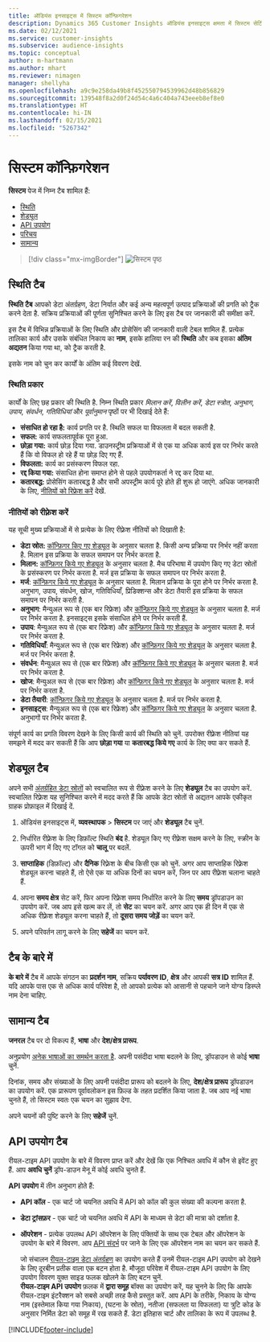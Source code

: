 ```yaml
---
title: ऑडियंस इनसाइट्स में सिस्टम कॉन्फ़िगरेशन
description: Dynamics 365 Customer Insights ऑडियंस इनसाइट्स क्षमता में सिस्टम सेटिंग्स के बारे में जानें.
ms.date: 02/12/2021
ms.service: customer-insights
ms.subservice: audience-insights
ms.topic: conceptual
author: m-hartmann
ms.author: mhart
ms.reviewer: nimagen
manager: shellyha
ms.openlocfilehash: a9c9e258da49b8f452550794539962d48b856829
ms.sourcegitcommit: 139548f8a2d0f24d54c4a6c404a743eeeb8ef8e0
ms.translationtype: HT
ms.contentlocale: hi-IN
ms.lasthandoff: 02/15/2021
ms.locfileid: "5267342"
---
```

# <a name="system-configuration"></a>सिस्टम कॉन्फ़िगरेशन

**सिस्टम** पेज में निम्न टैब शामिल हैं:
- [स्थिति](#status-tab)
- [शेड्यूल](#schedule-tab)
- [API उपयोग](#api-usage-tab)
- [परिचय](#about-tab)
- [सामान्य](#general-tab)

> [!div class="mx-imgBorder"]
> ![सिस्टम पृष्ठ](media/system-tabs.png "सिस्टम पृष्ठ")

## <a name="status-tab"></a>स्थिति टैब

**स्थिति टैब** आपको डेटा अंतर्ग्रहण, डेटा निर्यात और कई अन्य महत्वपूर्ण उत्पाद प्रक्रियाओं की प्रगति को ट्रैक करने देता है. सक्रिय प्रक्रियाओं की पूर्णता सुनिश्चित करने के लिए इस टैब पर जानकारी की समीक्षा करें.

इस टैब में विभिन्न प्रक्रियाओं के लिए स्थिति और प्रोसेसिंग की जानकारी वाली टेबल शामिल हैं. प्रत्येक तालिका कार्य और उसके संबंधित निकाय का **नाम**, इसके हालिया रन की **स्थिति** और कब इसका **अंतिम अद्यतन** किया गया था, को ट्रैक करती है.

इसके नाम को चुन कर कार्यों के अंतिम कई विवरण देखें.

### <a name="status-types"></a>स्थिति प्रकार

कार्यों के लिए छह प्रकार की स्थिति है. निम्न स्थिति प्रकार *मिलान करें*, *विलीन करें*, *डेटा स्त्रोत*, *अनुभाग*, *उपाय*, *संवर्धन*, *गतिविधियां* और *पूर्वानुमान* पृष्ठों पर भी दिखाई देते हैं:

- **संसाधित हो रहा है:** कार्य प्रगति पर है. स्थिति सफल या विफलता में बदल सकती है.
- **सफल:** कार्य सफलतापूर्वक पूरा हुआ.
- **छोड़ा गया:** कार्य छोड़ दिया गया. डाउनस्ट्रीम प्रक्रियाओं में से एक या अधिक कार्य इस पर निर्भर करते हैं कि वो विफल हो रहे हैं या छोड़ दिए गए हैं.
- **विफलता:** कार्य का प्रसंस्करण विफल रहा.
- **रद्द किया गया:** संसाधित होना समाप्त होने से पहले उपयोगकर्ता ने रद्द कर दिया था.
- **कतारबद्ध:** प्रोसेसिंग कतारबद्ध है और सभी अपस्ट्रीम कार्य पूरे होते ही शुरू हो जाएंगे. अधिक जानकारी के लिए, [नीतियों को रिफ्रेश करें](#refresh-policies) देखें.

### <a name="refresh-policies"></a>नीतियों को रीफ़्रेश करें

यह सूची मुख्य प्रक्रियाओं में से प्रत्येक के लिए रीफ़्रेश नीतियों को दिखाती है:

- **डेटा स्रोत:** [कॉन्फ़िगर किए गए शेड्यूल](#schedule-tab) के अनुसार चलता है. किसी अन्य प्रक्रिया पर निर्भर नहीं करता है. मिलान इस प्रक्रिया के सफल समापन पर निर्भर करता है.
- **मिलान:** [कॉन्फ़िगर किये गए शेड्यूल](#schedule-tab) के अनुसार चलता है. मैच परिभाषा में उपयोग किए गए डेटा स्रोतों के प्रसंस्करण पर निर्भर करता है. मर्ज इस प्रक्रिया के सफल समापन पर निर्भर करता है.
- **मर्ज**: [कॉन्फ़िगर किये गए शेड्यूल](#schedule-tab) के अनुसार चलता है. मिलान प्रक्रिया के पूरा होने पर निर्भर करता है. अनुभाग, उपाय, संवर्धन, खोज, गतिविधियाँ, प्रिडिक्शन्स और डेटा तैयारी इस प्रक्रिया के सफल समापन पर निर्भर करती है.
- **अनुभाग**: मैन्युअल रूप से (एक बार रिफ्रेश) और [कॉन्फ़िगर किये गए शेड्यूल](#schedule-tab) के अनुसार चलता है. मर्ज पर निर्भर करता है. इनसाइट्स इसके संसाधित होने पर निर्भर करती हैं.
- **उपाय**: मैन्युअल रूप से (एक बार रिफ्रेश) और [कॉन्फ़िगर किये गए शेड्यूल](#schedule-tab) के अनुसार चलता है. मर्ज पर निर्भर करता है.
- **गतिविधियाँ**: मैन्युअल रूप से (एक बार रिफ्रेश) और [कॉन्फ़िगर किये गए शेड्यूल](#schedule-tab) के अनुसार चलता है. मर्ज पर निर्भर करता है.
- **संवर्धन**: मैन्युअल रूप से (एक बार रिफ्रेश) और [कॉन्फ़िगर किये गए शेड्यूल](#schedule-tab) के अनुसार चलता है. मर्ज पर निर्भर करता है.
- **खोज**: मैन्युअल रूप से (एक बार रिफ्रेश) और [कॉन्फ़िगर किये गए शेड्यूल](#schedule-tab) के अनुसार चलता है. मर्ज पर निर्भर करता है.
- **डेटा तैयारी**: [कॉन्फ़िगर किये गए शेड्यूल](#schedule-tab) के अनुसार चलता है. मर्ज पर निर्भर करता है.
- **इनसाइट्स**: मैन्युअल रूप से (एक बार रिफ्रेश) और [कॉन्फ़िगर किये गए शेड्यूल](#schedule-tab) के अनुसार चलता है. अनुभागों पर निर्भर करता है.

संपूर्ण कार्य का प्रगति विवरण देखने के लिए किसी कार्य की स्थिति को चुनें. उपरोक्त रीफ़्रेश नीतियां यह समझने में मदद कर सकती हैं कि आप **छोड़ा गया** या **कतारबद्ध किये गए** कार्य के लिए क्या कर सकते हैं.

## <a name="schedule-tab"></a>शेड्यूल टैब

अपने सभी [अंतर्ग्रहित डेटा स्रोतों](data-sources.md) को स्वचालित रूप से रीफ़्रेश करने के लिए **शेड्यूल** टैब का उपयोग करें. स्वचालित रिफ़्रेश यह सुनिश्चित करने में मदद करते हैं कि आपके डेटा स्रोतों से अद्यतन आपके एकीकृत ग्राहक प्रोफ़ाइल में दिखाई दें.

1. ऑडियंस इनसाइट्स में, **व्यवस्थापक** > **सिस्टम** पर जाएं और **शेड्यूल** टैब चुनें.

2. निर्धारित रीफ़्रेश के लिए डिफ़ॉल्ट स्थिति **बंद** है. शेड्यूल किए गए रीफ़्रेश सक्षम करने के लिए, स्क्रीन के ऊपरी भाग में दिए गए टॉगल को **चालू** पर बदलें.

3. **साप्ताहिक** (डिफ़ॉल्ट) और **दैनिक** रिफ़्रेश के बीच किसी एक को चुनें. अगर आप साप्ताहिक रिफ़्रेश शेड्यूल करना चाहते हैं, तो ऐसे एक या अधिक दिनों का चयन करें, जिन पर आप रीफ़्रेश चलाना चाहते हैं.

4. अपना **समय क्षेत्र** सेट करें, फिर अपना रिफ़्रेश समय निर्धारित करने के लिए **समय** ड्रॉपडाउन का उपयोग करें. जब आप इसे खत्म कर लें, तो **सेट** का चयन करें. अगर आप एक ही दिन में एक से अधिक रीफ़्रेश शेड्यूल करना चाहते हैं, तो **दूसरा समय जोड़ें** का चयन करें.

5. अपने परिवर्तन लागू करने के लिए **सहेजें** का चयन करें.

## <a name="about-tab"></a>टैब के बारे में

**के बारे में** टैब में आपके संगठन का **प्रदर्शन नाम**, सक्रिय **पर्यावरण ID**, **क्षेत्र** और आपकी **सत्र ID** शामिल हैं. यदि आपके पास एक से अधिक कार्य परिवेश है, तो आपको प्रत्येक को आसानी से पहचाने जाने योग्य डिस्प्ले नाम देना चाहिए.

## <a name="general-tab"></a>सामान्य टैब

**जनरल** टैब पर दो विकल्प हैं, **भाषा** और **देश/क्षेत्र प्रारूप**.

अनुप्रयोग [अनेक भाषाओं का समर्थन करता है](supported-languages.md). अपनी पसंदीदा भाषा बदलने के लिए, ड्रॉपडाउन से कोई **भाषा** चुनें.

दिनांक, समय और संख्याओं के लिए अपनी पसंदीदा प्रारूप को बदलने के लिए, **देश/क्षेत्र प्रारूप** ड्रॉपडाउन का उपयोग करें. एक प्रारूपण पूर्वावलोकन इस फ़िल्ड के तहत प्रदर्शित किया जाता है. जब आप नई भाषा चुनते हैं, तो सिस्टम स्वतः एक चयन का सुझाव देगा.

अपने चयनों की पुष्टि करने के लिए **सहेजें** चुनें.

## <a name="api-usage-tab"></a>API उपयोग टैब

रीयल-टाइम API उपयोग के बारे में विवरण प्राप्त करें और देखें कि एक निश्चित अवधि में कौन से इवेंट हुए हैं. आप **अवधि चुनें** ड्रॉप-डाउन मेनू में कोई अवधि चुनते हैं. 

**API उपयोग** में तीन अनुभाग होते हैं: 
- **API कॉल** - एक चार्ट जो चयनित अवधि में API को कॉल की कुल संख्या की कल्पना करता है.

- **डेटा ट्रांसफ़र** - एक चार्ट जो चयनित अवधि में API के माध्यम से डेटा की मात्रा को दर्शाता है.

-  **ऑपरेशन** - प्रत्येक उपलब्ध API ऑपरेशन के लिए पंक्तियों के साथ एक टेबल और ऑपरेशन के उपयोग के बारे में विवरण. आप [API संदर्भ](https://developer.ci.ai.dynamics.com/api-details#api=CustomerInsights&operation=Get-all-instances) पर जाने के लिए एक ऑपरेशन नाम का चयन कर सकते हैं.

   जो संचालन [रीयल-टाइम डेटा अंतर्ग्रहण](real-time-data-ingestion.md) का उपयोग करते हैं उनमें रीयल-टाइम API उपयोग को देखने के लिए दूरबीन प्रतीक वाला एक बटन होता है. मौजूदा परिवेश में रीयल-टाइम API उपयोग के लिए उपयोग विवरण युक्त साइड फलक खोलने के लिए बटन चुनें.   
   **रीयल-टाइम API उपयोग** फ़लक में **द्वारा समूह** बॉक्स का उपयोग करें, यह चुनने के लिए कि आपके रीयल-टाइम इंटरैक्शन को सबसे अच्छी तरह कैसे प्रस्तुत करें. आप API के तरीके, निकाय के योग्य नाम (इस्तेमाल किया गया निकाय), (घटना के स्रोत), नतीजा (सफलता या विफलता) या त्रुटि कोड के अनुसार निर्मित डेटा को समूह में रख सकते हैं. डेटा इतिहास चार्ट और तालिका के रूप में उपलब्ध है.


[!INCLUDE[footer-include](../includes/footer-banner.md)]